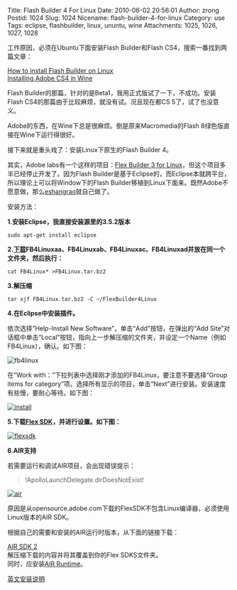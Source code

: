 Title: Flash Builder 4 For Linux
Date: 2010-06-02 20:56:01
Author: zrong
Postid: 1024
Slug: 1024
Nicename: flash-builder-4-for-linux
Category: use
Tags: eclipse, flashbuilder, linux, ununtu, wine
Attachments: 1025, 1026, 1027, 1028

工作原因，必须在Ubuntu下面安装Flash Builder和Flash CS4，搜索一番找到两篇文章：  

[How to install Flash Builder on Linux](http://diariolinux.com/2009/06/22/how-to-install-flash-builder-on-linux/)  
[Installing Adobe CS4 in Wine](http://www.sucka.net/2009/08/installing-adobe-cs4-in-wine/)  

Flash Builder的那篇，针对的是Beta1，我用正式版试了一下，不成功。安装Flash CS4的那篇由于比较麻烦，就没有试。况且现在都CS 5了，试了也没意义。

Adobe的东西，在Wine下总是很麻烦。倒是原来Macromedia的Flash 8绿色版直接在Wine下运行得很好。<!--more-->

接下来就是重头戏了：安装Linux下原生的Flash Builder 4。

其实，Adobe labs有一个这样的项目：[Flex Builder 3 for Linux](http://labs.adobe.com/technologies/flex/flexbuilder_linux/)，但这个项目多半已经停止开发了。因为Flash Builder是基于Eclipse的，而Eclipse本就跨平台，所以理论上可以将Window下的Flash Builder移植到Linux下面来。既然Adobe不愿意做，那么[eshangrao](http://blog.aixigua.com/)就自己做了。

安装方法：

**1.安装Eclipse，我直接安装源里的3.5.2版本**

    sudo apt-get install eclipse

**2.[下载](http://code.google.com/p/fb4linux/downloads/list)FB4Linuxaa、FB4Linuxab、FB4Linuxac、FB4Linuxad并放在同一个文件夹，然后执行：**

    cat FB4Linux* >FB4Linux.tar.bz2

**3.解压缩**

    tar xjf FB4Linux.tar.bz2 -C ~/FlexBuilder4Linux

**4.在Eclipse中安装插件。**  

依次选择”Help-Install New Software”，单击“Add”按钮，在弹出的“Add Site”对话框中单击“Local”按钮，指向上一步解压缩的文件夹，并设定一个Name（例如FB4Linux），确认。如下图：  

![fb4linux](http://zengrong.net/wp-content/uploads/2010/06/fb4linux_addsite.png "fb4linux_addsite")  

在“Work with：”下拉列表中选择刚才添加的FB4Linux，要注意不要选择“Group items for category”项。选择所有显示的项目，单击“Next”进行安装。安装速度有些慢，要耐心等待。如下图：  

[![install](/wp-content/uploads/2010/06/fb4linux_install-300x279.png "fb4linux_install")](/wp-content/uploads/2010/06/fb4linux_install.png)

**5.下载[Flex SDK](http://opensource.adobe.com/wiki/display/flexsdk/Flex+SDK)，并进行设置。如下图：**  

[![flexsdk](/wp-content/uploads/2010/06/fb4linux_flexsdk-300x240.png "fb4linux_flexsdk")](/wp-content/uploads/2010/06/fb4linux_flexsdk.png)

**6.AIR支持**  

若需要运行和调试AIR项目，会出现错误提示：  

> !ApolloLaunchDelegate.dirDoesNotExist!

[![air](/wp-content/uploads/2010/06/fb4linux_air-300x177.png "fb4linux_air")](/wp-content/uploads/2010/06/fb4linux_air.png)  

原因是从opensource.adobe.com下载的FlexSDK不包含Linux编译器，必须使用Linux版本的AIR SDK。  

根据自己的需要和安装的AIR运行时版本，从下面的链接下载：  

[AIR SDK 2](http://www.adobe.com/cfusion/entitlement/index.cfm?e=airsdk)  
解压缩下载的内容并将其覆盖到你的Flex SDKS文件夹。  
同时，应安装[AIR Runtime](http://get.adobe.com/cn/air/)。

[英文安装说明](http://code.google.com/p/fb4linux/wiki/HowToInstall)

